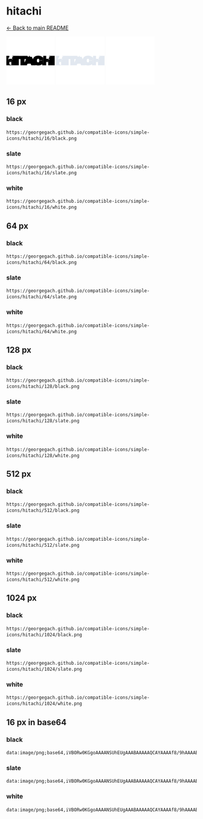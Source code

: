 # hitachi

[← Back to main README](../../README.md)


<img src="./128/black.png" width="128" alt="hitachi black icon" />
<img src="./128/slate.png" width="128" alt="hitachi slate icon" />
<img src="./128/white.png" width="128" alt="hitachi white icon" />

## 16 px

### black
```
https://georgegach.github.io/compatible-icons/simple-icons/hitachi/16/black.png
```

### slate
```
https://georgegach.github.io/compatible-icons/simple-icons/hitachi/16/slate.png
```

### white
```
https://georgegach.github.io/compatible-icons/simple-icons/hitachi/16/white.png
```

## 64 px

### black
```
https://georgegach.github.io/compatible-icons/simple-icons/hitachi/64/black.png
```

### slate
```
https://georgegach.github.io/compatible-icons/simple-icons/hitachi/64/slate.png
```

### white
```
https://georgegach.github.io/compatible-icons/simple-icons/hitachi/64/white.png
```

## 128 px

### black
```
https://georgegach.github.io/compatible-icons/simple-icons/hitachi/128/black.png
```

### slate
```
https://georgegach.github.io/compatible-icons/simple-icons/hitachi/128/slate.png
```

### white
```
https://georgegach.github.io/compatible-icons/simple-icons/hitachi/128/white.png
```

## 512 px

### black
```
https://georgegach.github.io/compatible-icons/simple-icons/hitachi/512/black.png
```

### slate
```
https://georgegach.github.io/compatible-icons/simple-icons/hitachi/512/slate.png
```

### white
```
https://georgegach.github.io/compatible-icons/simple-icons/hitachi/512/white.png
```

## 1024 px

### black
```
https://georgegach.github.io/compatible-icons/simple-icons/hitachi/1024/black.png
```

### slate
```
https://georgegach.github.io/compatible-icons/simple-icons/hitachi/1024/slate.png
```

### white
```
https://georgegach.github.io/compatible-icons/simple-icons/hitachi/1024/white.png
```

## 16 px in base64

### black
```
data:image/png;base64,iVBORw0KGgoAAAANSUhEUgAAABAAAAAQCAYAAAAf8/9hAAAABmJLR0QA/wD/AP+gvaeTAAAAk0lEQVQ4je3QvQqBARTG8Z+PREYkNrked+Ay3IHZShZlcQEWJrNBDEopq9dukFJeyxmsBln8l+ecp9M5T4c/vyeDIQbohVcM/44CJqiiizXa6EffggQLXJHGUIpjaIIn5riFt8IZaRYVXJCPBLPQemjjLW0p6gNqkEMT49i8xRIP7NGJeocypjhhFAc3n33sz3d4AVX1IM2AjCNVAAAAAElFTkSuQmCC
```

### slate
```
data:image/png;base64,iVBORw0KGgoAAAANSUhEUgAAABAAAAAQCAYAAAAf8/9hAAAABmJLR0QA/wD/AP+gvaeTAAAAz0lEQVQ4je3QrU5DURRE4TX7HggNqQLCTxA0TcojILA8Rt8Bg8A2aCypKZInwGNpgqlBICu4wYEgIeF0DwIsFkw/udRkYOn/ad6+XhFcAmfxndYyU0gfaVbluFaz2DQMnbovQT/j80J1Zaigp/nL2zPpmeVjoa7Q1PhI4slmAG5BO+Bb0AnQEdxZPsTaC6c3ULQBBSDhBiDt7Z+RuwACAR0A248QWwBFMHGTEyrvEZSKHho8zpRrlFFZ1FOF1y3tKzlXcJB4HLhBf/v30m++AME4T7tWJs8jAAAAAElFTkSuQmCC
```

### white
```
data:image/png;base64,iVBORw0KGgoAAAANSUhEUgAAABAAAAAQCAYAAAAf8/9hAAAABmJLR0QA/wD/AP+gvaeTAAAAnElEQVQ4je3QsUoCABDG8Z8mojRqiNCg9Fq+Q0uDazi3hkuNPkCLm7ODc9ADZHugOPU1eD6BQYt/OL777jj4OC78P40kz3jCQ806aOCANl7RxwRr3GFWfizJNskyyXeOrEs/SrdJfpK8JdnXbJXkM0ma6OELrUqwKB2UDk9p0a3+HTfq6KVqV36DOYJH3OMat5hiVPurc/934a/4BSsSUG9yIwiHAAAAAElFTkSuQmCC
```

